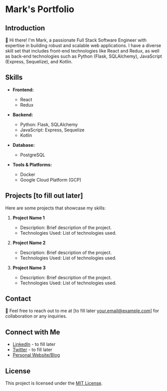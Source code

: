 # Mark's Portfolio

## Introduction
👋 Hi there! I'm Mark, a passionate Full Stack Software Engineer with expertise in building robust and scalable web applications. I have a diverse skill set that includes front-end technologies like React and Redux, as well as back-end technologies such as Python (Flask, SQLAlchemy), JavaScript (Express, Sequelize), and Kotlin.

## Skills

- **Frontend:**
  - React
  - Redux

- **Backend:**
  - Python: Flask, SQLAlchemy
  - JavaScript: Express, Sequelize
  - Kotlin

- **Database:**
  - PostgreSQL

- **Tools & Platforms:**
  - Docker
  - Google Cloud Platform (GCP)

## Projects [to fill out later]
Here are some projects that showcase my skills:

1. **Project Name 1**
   - Description: Brief description of the project.
   - Technologies Used: List of technologies used.

2. **Project Name 2**
   - Description: Brief description of the project.
   - Technologies Used: List of technologies used.

3. **Project Name 3**
   - Description: Brief description of the project.
   - Technologies Used: List of technologies used.

## Contact
📧 Feel free to reach out to me at [to fill later your.email@example.com] for collaboration or any inquiries.

## Connect with Me
- [LinkedIn](https://www.linkedin.com/in/yourlinkedinprofile) - to fill later
- [Twitter](https://twitter.com/yourtwitterhandle) - to fill later
- [Personal Website/Blog](https://www.yourwebsite.com)

## License
This project is licensed under the [MIT License](LICENSE).
